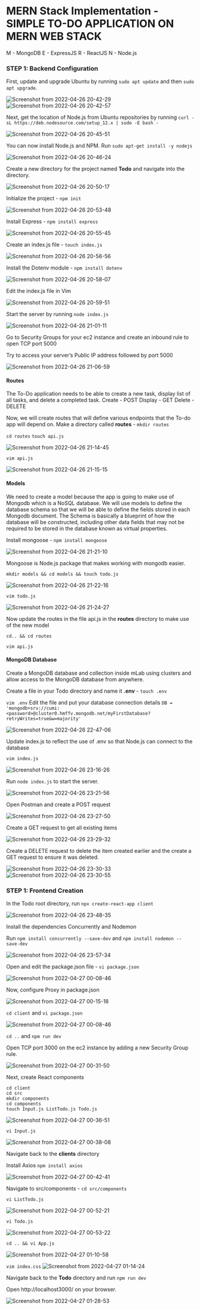 # MERN Stack Implementation - SIMPLE TO-DO APPLICATION ON MERN WEB STACK

M - MongoDB E - ExpressJS R - ReactJS N - Node.js

### STEP 1: Backend Configuration

First, update and upgrade Ubuntu by running `sudo apt update` and then `sudo apt upgrade`.

![Screenshot from 2022-04-26 20-42-29](https://user-images.githubusercontent.com/34113547/165414101-7e8fb154-a9f7-4538-bb07-bf051a45b5ea.png)
![Screenshot from 2022-04-26 20-42-57](https://user-images.githubusercontent.com/34113547/165414118-837ae3e8-1c98-4fcc-9f21-450f4f1c23c3.png)

Next, get the location of Node.js from Ubuntu repositories by running `curl -sL https://deb.nodesource.com/setup_12.x | sudo -E bash -`

![Screenshot from 2022-04-26 20-45-51](https://user-images.githubusercontent.com/34113547/165414402-d57712f3-46c4-4c26-a2c8-f6ec257ea48a.png)

You can now install Node.js and NPM. Run `sudo apt-get install -y nodejs`

![Screenshot from 2022-04-26 20-46-24](https://user-images.githubusercontent.com/34113547/165414432-de5c4462-0148-48c3-9832-c6c443175e2e.png)

Create a new directory for the project named **Todo** and navigate into the directory.

![Screenshot from 2022-04-26 20-50-17](https://user-images.githubusercontent.com/34113547/165414471-4741d796-2468-4c76-be7f-e36c4c6e0737.png)

Initialize the project - `npm init`

![Screenshot from 2022-04-26 20-53-48](https://user-images.githubusercontent.com/34113547/165414495-e18e6cfa-d327-44ff-bfeb-d8b6e2bc7a42.png)

Install Express - `npm install express`

![Screenshot from 2022-04-26 20-55-45](https://user-images.githubusercontent.com/34113547/165414521-17c7874d-ea36-44f2-89e7-95401ba46425.png)

Create an index.js file - `touch index.js`

![Screenshot from 2022-04-26 20-56-56](https://user-images.githubusercontent.com/34113547/165414545-7e24f1aa-f5b1-4308-b7d3-be2e558bc787.png)

Install the Dotenv module - `npm install dotenv`

![Screenshot from 2022-04-26 20-58-07](https://user-images.githubusercontent.com/34113547/165414573-001cde97-a0ee-410b-91d1-d4f7bc2c921b.png)

Edit the index.js file in Vim

![Screenshot from 2022-04-26 20-59-51](https://user-images.githubusercontent.com/34113547/165414635-02450b1a-c5d1-4ed3-b6bb-5044a2f351f9.png)

Start the server by running `node index.js`

![Screenshot from 2022-04-26 21-01-11](https://user-images.githubusercontent.com/34113547/165414659-ed9a0472-9541-4ec9-ada2-d9fa379ba132.png)

Go to Security Groups for your ec2 instance and create an inbound rule to open TCP port 5000

Try to access your server’s Public IP address followed by port 5000

![Screenshot from 2022-04-26 21-06-59](https://user-images.githubusercontent.com/34113547/165414695-cacad815-4428-4e2e-aba9-dca33b41902b.png)

#### Routes

The To-Do application needs to be able to create a new task, display list of all tasks, and delete a completed task.
Create - POST
Display - GET
Delete - DELETE

Now, we will create routes that will define various endpoints that the To-do app will depend on.
Make a directory called **routes** - `mkdir routes`

`cd routes`
`touch api.js`

![Screenshot from 2022-04-26 21-14-45](https://user-images.githubusercontent.com/34113547/165414754-565f44d2-fce6-4876-aafe-bccbcc7ea7ad.png)

`vim api.js`

![Screenshot from 2022-04-26 21-15-15](https://user-images.githubusercontent.com/34113547/165414798-b3c0a3c2-40bf-4185-8c34-fd9794e54baf.png)

#### Models

We need to create a model because the app is going to make use of Mongodb which is a NoSQL database. We will use models to define the database schema so that we will be able to define the fields stored in each Mongodb document. The Schema is basically a blueprint of how the database will be constructed, including other data fields that may not be required to be stored in the database known as virtual properties.

Install mongoose - `npm install mongoose`

![Screenshot from 2022-04-26 21-21-10](https://user-images.githubusercontent.com/34113547/165414827-3a979d00-ef07-4ad4-910c-06530e11ec59.png)

Mongoose is Node.js package that makes working with mongodb easier.

`mkdir models && cd models && touch todo.js`

![Screenshot from 2022-04-26 21-22-16](https://user-images.githubusercontent.com/34113547/165414855-e9502599-1c66-437f-84ef-9d9e2dc421a8.png)

`vim todo.js`

![Screenshot from 2022-04-26 21-24-27](https://user-images.githubusercontent.com/34113547/165414877-4b0f39c4-64f2-4731-b6f8-0d56dee33182.png)

Now update the routes in the file api.js in the **routes** directory to make use of the new model

`cd.. && cd routes`

`vim api.js`

#### MongoDB Database

Create a MongoDB database and collection inside mLab using clusters and allow access to the MongoDB database from anywhere.

Create a file in your Todo directory and name it **.env** - `touch .env`

`vim .env`
Edit the file and put your database connection details `DB = 'mongodb+srv://cumi:<password>@cluster0.hmffv.mongodb.net/myFirstDatabase?retryWrites=true&w=majority'`

![Screenshot from 2022-04-26 22-47-06](https://user-images.githubusercontent.com/34113547/165415021-12ac9fd3-0189-4ad8-acaf-6609c9a20676.png)

Update index.js to reflect the use of .env so that Node.js can connect to the database

`vim index.js`

![Screenshot from 2022-04-26 23-16-26](https://user-images.githubusercontent.com/34113547/165415071-20bcfb03-7a4f-4eaa-8bc0-6f3a5f5e019a.png)

Run `node index.js` to start the server.

![Screenshot from 2022-04-26 23-21-56](https://user-images.githubusercontent.com/34113547/165415090-44f1596f-6ce9-4d18-a148-b8ccbf981523.png)

Open Postman and create a POST request

![Screenshot from 2022-04-26 23-27-50](https://user-images.githubusercontent.com/34113547/165415155-48f1fe3e-c0d5-4034-a14a-82f7582132ec.png)

Create a GET request to get all existing items 

![Screenshot from 2022-04-26 23-29-32](https://user-images.githubusercontent.com/34113547/165415207-3b7b9200-4d4d-4c3f-9cd1-21f92c89e018.png)

Create a DELETE request to delete the item created earlier and the create a GET request to ensure it was deleted.

![Screenshot from 2022-04-26 23-30-33](https://user-images.githubusercontent.com/34113547/165415255-ef5324b2-6cf8-439a-a2ca-dff4244d4549.png)
![Screenshot from 2022-04-26 23-30-55](https://user-images.githubusercontent.com/34113547/165415295-04ceb917-41c3-4949-b6ef-2fdac1f80a3d.png)

### STEP 1: Frontend Creation

In the Todo root directory, run `npx create-react-app client`

![Screenshot from 2022-04-26 23-48-35](https://user-images.githubusercontent.com/34113547/165415332-bd9433c8-013b-4bb4-9ef2-724003373a4d.png)

Install the dependencies Concurrently and Nodemon

Run `npm install concurrently --save-dev` and `npm install nodemon --save-dev`

![Screenshot from 2022-04-26 23-57-34](https://user-images.githubusercontent.com/34113547/165415367-6fc79184-4ab8-43f2-bcc8-457faff524ee.png)

Open and edit the package.json file - `vi package.json`

![Screenshot from 2022-04-27 00-08-46](https://user-images.githubusercontent.com/34113547/165415419-36d0c455-d77b-4333-bd2a-ef7e383571e0.png)

Now, configure Proxy in package.json

![Screenshot from 2022-04-27 00-15-18](https://user-images.githubusercontent.com/34113547/165415443-6e00dab4-0484-496f-a475-94a6b88cbcad.png)

`cd client` and `vi package.json`

![Screenshot from 2022-04-27 00-08-46](https://user-images.githubusercontent.com/34113547/165416278-c09a2273-e216-4f00-b303-2e227f4ccb88.png)

`cd ..` and `npm run dev`

Open TCP port 3000 on the ec2 instance by adding a new Security Group rule.

![Screenshot from 2022-04-27 00-31-50](https://user-images.githubusercontent.com/34113547/165416349-90f8371d-dc9e-4e5b-8562-1cd51a0b67da.png)

Next, create React components

`cd client` <br>
`cd src` <br>
`mkdir components` <br>
`cd components` <br>
`touch Input.js ListTodo.js Todo.js`

![Screenshot from 2022-04-27 00-36-51](https://user-images.githubusercontent.com/34113547/165416413-2320e9fa-be87-44c3-bf92-31a0f0842450.png)

`vi Input.js`

![Screenshot from 2022-04-27 00-38-08](https://user-images.githubusercontent.com/34113547/165416445-fd3c79d2-57e2-43a5-9829-48097a073921.png)

Navigate back to the **clients** directory

Install Axios `npm install axios`

![Screenshot from 2022-04-27 00-42-41](https://user-images.githubusercontent.com/34113547/165416478-a7cc473e-0426-45ba-a248-0ff10eacb5d0.png)

Navigate to src/components - `cd src/components`

`vi ListTodo.js`

![Screenshot from 2022-04-27 00-52-21](https://user-images.githubusercontent.com/34113547/165416604-14287bde-ae6f-415b-a464-680eb0899184.png)

`vi Todo.js`

![Screenshot from 2022-04-27 00-53-22](https://user-images.githubusercontent.com/34113547/165416621-53345f57-b18d-4fbd-9ad2-a009c05f1b04.png)

`cd .. && vi App.js`

![Screenshot from 2022-04-27 01-10-58](https://user-images.githubusercontent.com/34113547/165416643-81a611c6-6831-4e87-9c32-b2d9bd0579fc.png)

`vim index.css`
![Screenshot from 2022-04-27 01-14-24](https://user-images.githubusercontent.com/34113547/165416658-d5c131b5-200b-4f08-8c02-1bfaa40dd35c.png)

Navigate back to the **Todo** directory and run `npm run dev`


Open http://localhost3000/ on your browser.

![Screenshot from 2022-04-27 01-28-53](https://user-images.githubusercontent.com/34113547/165416689-62be590e-092d-4670-8ab2-035678bd12d8.png)
